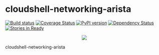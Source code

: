 # cloudshell-networking-arista

[![Build status](https://travis-ci.org/QualiSystems/cloudshell-networking-cisco.svg?branch=dev)](https://travis-ci.org/QualiSystems/cloudshell-networking-arista)
[![Coverage Status](https://coveralls.io/repos/github/QualiSystems/cloudshell-networking-cisco/badge.svg)](https://coveralls.io/github/QualiSystems/cloudshell-networking-arista)
[![PyPI version](https://badge.fury.io/py/cloudshell-networking-cisco.svg)](https://badge.fury.io/py/cloudshell-networking-arista)
[![Dependency Status](https://dependencyci.com/github/QualiSystems/cloudshell-networking-cisco/badge)](https://dependencyci.com/github/QualiSystems/cloudshell-networking-arista)
[![Stories in Ready](https://badge.waffle.io/QualiSystems/cloudshell-networking-cisco.svg?label=ready&title=Ready)](http://waffle.io/QualiSystems/cloudshell-networking-arista)

<p align="center">
<img src="https://github.com/QualiSystems/devguide_source/raw/master/logo.png"></img>
</p>

cloudshell-networking-arista 
